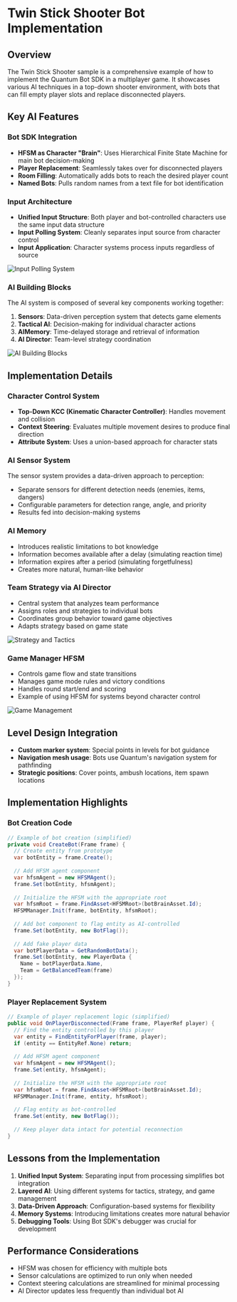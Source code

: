 # Twin Stick Shooter Bot Implementation

## Overview

The Twin Stick Shooter sample is a comprehensive example of how to implement the Quantum Bot SDK in a multiplayer game. It showcases various AI techniques in a top-down shooter environment, with bots that can fill empty player slots and replace disconnected players.

## Key AI Features

### Bot SDK Integration

- **HFSM as Character "Brain"**: Uses Hierarchical Finite State Machine for main bot decision-making
- **Player Replacement**: Seamlessly takes over for disconnected players
- **Room Filling**: Automatically adds bots to reach the desired player count
- **Named Bots**: Pulls random names from a text file for bot identification

### Input Architecture

- **Unified Input Structure**: Both player and bot-controlled characters use the same input data structure
- **Input Polling System**: Cleanly separates input source from character control
- **Input Application**: Character systems process inputs regardless of source

![Input Polling System](/docs/img/quantum/v2/game-samples/twin-stick-shooter/Polling%20Input.jpg)

### AI Building Blocks

The AI system is composed of several key components working together:

1. **Sensors**: Data-driven perception system that detects game elements
2. **Tactical AI**: Decision-making for individual character actions
3. **AIMemory**: Time-delayed storage and retrieval of information
4. **AI Director**: Team-level strategy coordination

![AI Building Blocks](/docs/img/quantum/v2/game-samples/twin-stick-shooter/The%20AI%20building%20blocks.jpg)

## Implementation Details

### Character Control System

- **Top-Down KCC (Kinematic Character Controller)**: Handles movement and collision
- **Context Steering**: Evaluates multiple movement desires to produce final direction
- **Attribute System**: Uses a union-based approach for character stats

### AI Sensor System

The sensor system provides a data-driven approach to perception:
- Separate sensors for different detection needs (enemies, items, dangers)
- Configurable parameters for detection range, angle, and priority
- Results fed into decision-making systems

### AI Memory

- Introduces realistic limitations to bot knowledge
- Information becomes available after a delay (simulating reaction time)
- Information expires after a period (simulating forgetfulness)
- Creates more natural, human-like behavior

### Team Strategy via AI Director

- Central system that analyzes team performance
- Assigns roles and strategies to individual bots
- Coordinates group behavior toward game objectives
- Adapts strategy based on game state

![Strategy and Tactics](/docs/img/quantum/v2/game-samples/twin-stick-shooter/Strategy%20and%20Tactics.jpg)

### Game Manager HFSM

- Controls game flow and state transitions
- Manages game mode rules and victory conditions
- Handles round start/end and scoring
- Example of using HFSM for systems beyond character control

![Game Management](/docs/img/quantum/v2/game-samples/twin-stick-shooter/Game%20Management.jpg)

## Level Design Integration

- **Custom marker system**: Special points in levels for bot guidance
- **Navigation mesh usage**: Bots use Quantum's navigation system for pathfinding
- **Strategic positions**: Cover points, ambush locations, item spawn locations

## Implementation Highlights

### Bot Creation Code

```csharp
// Example of bot creation (simplified)
private void CreateBot(Frame frame) {
  // Create entity from prototype
  var botEntity = frame.Create();
  
  // Add HFSM agent component
  var hfsmAgent = new HFSMAgent();
  frame.Set(botEntity, hfsmAgent);
  
  // Initialize the HFSM with the appropriate root
  var hfsmRoot = frame.FindAsset<HFSMRoot>(botBrainAsset.Id);
  HFSMManager.Init(frame, botEntity, hfsmRoot);
  
  // Add bot component to flag entity as AI-controlled
  frame.Set(botEntity, new BotFlag());
  
  // Add fake player data
  var botPlayerData = GetRandomBotData();
  frame.Set(botEntity, new PlayerData { 
    Name = botPlayerData.Name,
    Team = GetBalancedTeam(frame)
  });
}
```

### Player Replacement System

```csharp
// Example of player replacement logic (simplified)
public void OnPlayerDisconnected(Frame frame, PlayerRef player) {
  // Find the entity controlled by this player
  var entity = FindEntityForPlayer(frame, player);
  if (entity == EntityRef.None) return;
  
  // Add HFSM agent component
  var hfsmAgent = new HFSMAgent();
  frame.Set(entity, hfsmAgent);
  
  // Initialize the HFSM with the appropriate root
  var hfsmRoot = frame.FindAsset<HFSMRoot>(botBrainAsset.Id);
  HFSMManager.Init(frame, entity, hfsmRoot);
  
  // Flag entity as bot-controlled
  frame.Set(entity, new BotFlag());
  
  // Keep player data intact for potential reconnection
}
```

## Lessons from the Implementation

1. **Unified Input System**: Separating input from processing simplifies bot integration
2. **Layered AI**: Using different systems for tactics, strategy, and game management
3. **Data-Driven Approach**: Configuration-based systems for flexibility
4. **Memory Systems**: Introducing limitations creates more natural behavior
5. **Debugging Tools**: Using Bot SDK's debugger was crucial for development

## Performance Considerations

- HFSM was chosen for efficiency with multiple bots
- Sensor calculations are optimized to run only when needed
- Context steering calculations are streamlined for minimal processing
- AI Director updates less frequently than individual bot AI
